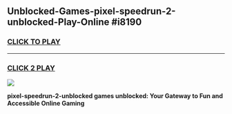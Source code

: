 
## Unblocked-Games-pixel-speedrun-2-unblocked-Play-Online #i8190
<h3>
<a href="https://news.freeplayer.one?title=pixel-speedrun-2-unblocked&ref=3">CLICK TO PLAY</a></h3>
<hr>

<h3>
<a href="https://news.freeplayer.one?title=pixel-speedrun-2-unblocked&ref=3">CLICK 2 PLAY</a>
  
</h3>

<a href="https://news.freeplayer.one?title=pixel-speedrun-2-unblocked&ref=3"><img src="https://clearcache.store/games.png"></a>


**pixel-speedrun-2-unblocked games unblocked: Your Gateway to Fun and Accessible Online Gaming**
